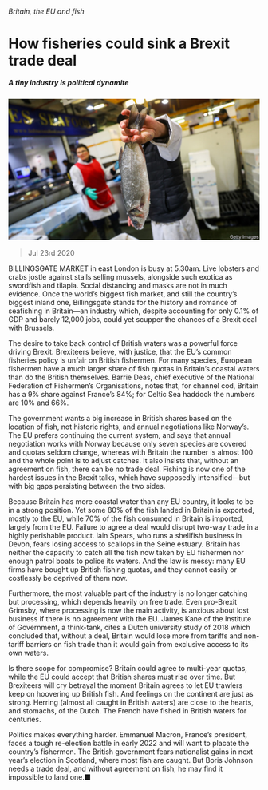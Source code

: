 ###### Britain, the EU and fish

# How fisheries could sink a Brexit trade deal 

##### A tiny industry is political dynamite 

![image](images/20200725_BRP502.jpg) 

> Jul 23rd 2020 

BILLINGSGATE MARKET in east London is busy at 5.30am. Live lobsters and crabs jostle against stalls selling mussels, alongside such exotica as swordfish and tilapia. Social distancing and masks are not in much evidence. Once the world’s biggest fish market, and still the country’s biggest inland one, Billingsgate stands for the history and romance of seafishing in Britain—an industry which, despite accounting for only 0.1% of GDP and barely 12,000 jobs, could yet scupper the chances of a Brexit deal with Brussels.

The desire to take back control of British waters was a powerful force driving Brexit. Brexiteers believe, with justice, that the EU’s common fisheries policy is unfair on British fishermen. For many species, European fishermen have a much larger share of fish quotas in Britain’s coastal waters than do the British themselves. Barrie Deas, chief executive of the National Federation of Fishermen’s Organisations, notes that, for channel cod, Britain has a 9% share against France’s 84%; for Celtic Sea haddock the numbers are 10% and 66%.


The government wants a big increase in British shares based on the location of fish, not historic rights, and annual negotiations like Norway’s. The EU prefers continuing the current system, and says that annual negotiation works with Norway because only seven species are covered and quotas seldom change, whereas with Britain the number is almost 100 and the whole point is to adjust catches. It also insists that, without an agreement on fish, there can be no trade deal. Fishing is now one of the hardest issues in the Brexit talks, which have supposedly intensified—but with big gaps persisting between the two sides.

Because Britain has more coastal water than any EU country, it looks to be in a strong position. Yet some 80% of the fish landed in Britain is exported, mostly to the EU, while 70% of the fish consumed in Britain is imported, largely from the EU. Failure to agree a deal would disrupt two-way trade in a highly perishable product. Iain Spears, who runs a shellfish business in Devon, fears losing access to scallops in the Seine estuary. Britain has neither the capacity to catch all the fish now taken by EU fishermen nor enough patrol boats to police its waters. And the law is messy: many EU firms have bought up British fishing quotas, and they cannot easily or costlessly be deprived of them now.

Furthermore, the most valuable part of the industry is no longer catching but processing, which depends heavily on free trade. Even pro-Brexit Grimsby, where processing is now the main activity, is anxious about lost business if there is no agreement with the EU. James Kane of the Institute of Government, a think-tank, cites a Dutch university study of 2018 which concluded that, without a deal, Britain would lose more from tariffs and non-tariff barriers on fish trade than it would gain from exclusive access to its own waters.

Is there scope for compromise? Britain could agree to multi-year quotas, while the EU could accept that British shares must rise over time. But Brexiteers will cry betrayal the moment Britain agrees to let EU trawlers keep on hoovering up British fish. And feelings on the continent are just as strong. Herring (almost all caught in British waters) are close to the hearts, and stomachs, of the Dutch. The French have fished in British waters for centuries.

Politics makes everything harder. Emmanuel Macron, France’s president, faces a tough re-election battle in early 2022 and will want to placate the country’s fishermen. The British government fears nationalist gains in next year’s election in Scotland, where most fish are caught. But Boris Johnson needs a trade deal, and without agreement on fish, he may find it impossible to land one.■

